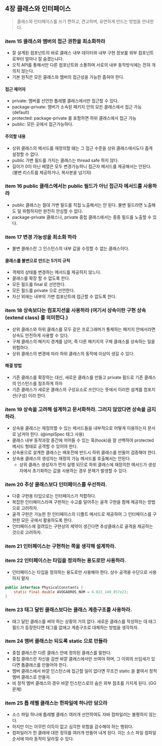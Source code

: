 ## 4장 클래스와 인터페이스 
> 클래스와 인터페이스를 쓰기 편하고, 견고하며, 유연하게 만드는 방법을 안내한다. 

### item 15 클래스와 멤버의 접근 권한을 최소화하라
- 잘 설계된 컴포넌트의 바로 클래스 내부 데이터와 내부 구현 정보를 외부 컴포넌트로부터 얼마나 잘 숨겼는냐다.
- 오직 API를 통해서만 다른 컴포넌트와 소통하며 서로의 내부 동작방식에는 전혀 개의치 않는다.
- 기본 원칙은 모든 클래스와 멤버의 접근성을 가능한 좁혀야 한다. 

#### 접근 제어자 
- private: 멤버를 선언한 톱레벨 클래스에서만 접근할 수 있다. 
- package-private: 멤버가 소속된 패키지 안의 모든 클래스에서 접근 가능 (default)
- protected: package-private 를 포함하면 하위 클래스에서 접근 가능
- public: 모든 곳에서 접근가능하다.

#### 주의할 내용 
- 상위 클래스의 메서드를 재정의할 떄는 그 접근 수준을 상위 클래스에서도다 좁게 설정할 수 없다.
- public 가변 필드를 가지는 클래스는 thread safe 하지 않다. 
- 길이가 0이 아닌 배열은 모두 변경가능하니 접근자 메서드를 제공해서는 안된다. (불변 리스트를 제공하거나, 복사본을 넘기자)

### item 16 public 클래스에서는 public 필드가 아닌 접근자 메서드를 사용하라 
- public 클래스는 절대 가변 필드를 직접 노출해서는 안 된다. 불변 필드라면 노출해도 덜 위험하지만 완전히 안심할 수 없다. 
- package-private 클래스나, private 중첩 클래스에서는 종종 필드를 노출할 수 있다. 

### item 17 변경 가능성을 최소화 하라 
- 불변 클래스란 그 인스턴스의 내부 값을 수정할 수 없는 클래스이다. 

#### 클래스를 불변으로 만드는 5가지 규칙
- 객체의 상태를 변경하는 메서드를 제공하지 않느다. 
- 클래스를 확장 할 수 없도록 한다. 
- 모든 필드를 final 로 선언한다. 
- 모든 필드를 private 으로 선언한다. 
- 자신 외에는 내부의 가변 컴포넌트에 접근할 수 없도록 한다.

### item 18 상속보다는 컴포지션을 사용하라 (여기서 상속이란 구현 상속 (extend class) 를 의미한다.)
- 상위 클래스와 하위 클래스를 모두 같은 프로그래머가 통제하는 패키지 안에서라면 상속도 안전하게 사용할 수 있다. 
- 구체 클래스의 패키지 경계를 넘어, 즉 다른 패키지의 구체 클래스를 상속하는 일을 위험하다.
- 상위 클래스의 변경에 따라 하위 클래스의 동작에 이상이 생길 수 있다. 

#### 해결 방법
- 기존 클래스를 확장하는 대신, 새로운 클래스를 만들고 private 필드로 기존 클래스의 인스턴스를 참조하게 하자
- 기존 클래스가 새로운 클래스의 구성요소로 쓰인다는 뜻에서 이러한 설계를 컴포지션(구성) 이라 한다.

### item 19 상속을 고려해 설계하고 문서화하라. 그러지 않았다면 상속을 금지하라. 
- 상속용 클래스는 재정의할 수 있는 메서드들을 내부적으로 어떻게 이용하는지 문서로 남겨야 한다. (@implSpec 태그 사용)
- 클래스 내부 동작과장 중간에 끼어들 수 있는 훅(hook)을 잘 선벽하여 protected 메서드 형태로 공객할 수 있어야 한다.
- 상속용으로 설계한 클래스는 배포전에 반드시 하위 클래스를 만들어 검증해야 한다. 
- 상속용 클래스의 생성자는 재정의 가능 메서드를 호출해서는 안된다. 
  - 상위 클래스 생성자가 먼저 실행 되므로 하위 클래스에 재정의한 메서드가 생성자에서 초기화하는 값을 사용하는 경우 문제가 발생할 수 있다. 

### item 20 추상 클래스보다 인터페이스를 우선하라.
- 다중 구현용 타입으로는 인터페이스가 적합하다. 
- 복잡한 인터페이스라며 구현하는 수고를 덜어주는 골격 구현을 함께 제공하는 방법으로 고려하자. 
- 골격 구현은 가능한 한 인터페이스의 디폴트 메서드로 제공하여 그 인터페이스를 구현한 모든 곳에서 활용하도록 한다. 
- 인터페이스에 걸려있는 구현상의 제약이 생긴다면 추상클래스로 골격을 제공하는 것으로 고려하자.

### item 21 인터페이스는 구현하는 쪽을 생각해 설계하라. 

### item 22 인터페이스는 타입을 정의하는 용도로만 사용하라. 
- 인터페이스는 타입을 정의하는 용도로만 사용해야 한다. 상수 공객용 수단으로 사용하지 말자

```java
public interface PhysicalConstants {
    static final double AVOGADROS_NUM = 6.022_140_857e23;
}
```
### item 23 태그 달린 클래스보다는 클래스 계층구조를 사용하라.
- 태그 달린 클래스를 써야 하는 상황의 거의 없다. 새로운 클래스를 작성하는 데 태그 필드가 등장한다면 태그를 없애고 계층구조로 대체하는 방법을 생각하자.

### item 24 멤버 클래스는 되도록 static 으로 만들라
- 중첩 클래스란 다른 클래스 안에 정의된 클래스를 말한다. 
- 중첩 클래스란 자신을 감싼 바깥 클래스에서만 쓰여야 하며, 그 이외의 쓰임새가 있다면 톱클래스를 만들어야 한다. 
- 멤버 클래스에서 바깥 인스턴스에 접근할 일이 없다면 무조건 static 을 붙여서 정적 멤버 클래스로 만들자.
- 비 정적 멤버 클래스의 경우 바깥 인스턴스로의 숨은 외부 참조를 가지게 된다. (GG 문제)

### item 25 톱 레벨 클래스는 한파일에 하나만 담으라 
- 소스 파일 하나에 톱레벨 클래스 여러개 선언하여도 자바 컴파일러는 불평하지 않는다.
- 하지만 이는 아무런 이득이 없고 심각한 위험을 감수해야 하는 행위다. 
- 컴파일러가 한 클래에 대한 정의를 여러개 만들어 내게 된다. 이는 소스 파일 컴파일 순서에 따라 동작이 달라질 수 있다. 



